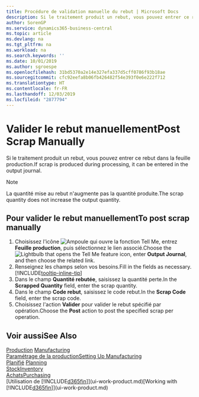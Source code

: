 ```yaml
---
title: Procédure de validation manuelle du rebut | Microsoft Docs
description: Si le traitement produit un rebut, vous pouvez entrer ce rebut dans la feuille production. Remarquez que la quantité perte n'augmente pas la quantité produite.
author: SorenGP
ms.service: dynamics365-business-central
ms.topic: article
ms.devlang: na
ms.tgt_pltfrm: na
ms.workload: na
ms.search.keywords: ''
ms.date: 10/01/2019
ms.author: sgroespe
ms.openlocfilehash: 31bd5370a2e14e327efa337d5cff0786f93b18ae
ms.sourcegitcommit: cfc92eefa8b06fb426482f54e393f0e6e222f712
ms.translationtype: HT
ms.contentlocale: fr-FR
ms.lasthandoff: 12/03/2019
ms.locfileid: "2877794"
---
```

# <a name="post-scrap-manually"></a><span data-ttu-id="efd36-104">Valider le rebut manuellement</span><span class="sxs-lookup"><span data-stu-id="efd36-104">Post Scrap Manually</span></span>
<span data-ttu-id="efd36-105">Si le traitement produit un rebut, vous pouvez entrer ce rebut dans la feuille production.</span><span class="sxs-lookup"><span data-stu-id="efd36-105">If scrap is produced during processing, it can be entered in the output journal.</span></span> 

> [!NOTE]
> <span data-ttu-id="efd36-106">La quantité mise au rebut n'augmente pas la quantité produite.</span><span class="sxs-lookup"><span data-stu-id="efd36-106">The scrap quantity does not increase the output quantity.</span></span>  

## <a name="to-post-scrap-manually"></a><span data-ttu-id="efd36-107">Pour valider le rebut manuellement</span><span class="sxs-lookup"><span data-stu-id="efd36-107">To post scrap manually</span></span>  
1. <span data-ttu-id="efd36-108">Choisissez l'icône ![Ampoule qui ouvre la fonction Tell Me](media/ui-search/search_small.png "Dites-moi ce que vous voulez faire"), entrez **Feuille production**, puis sélectionnez le lien associé.</span><span class="sxs-lookup"><span data-stu-id="efd36-108">Choose the ![Lightbulb that opens the Tell Me feature](media/ui-search/search_small.png "Tell me what you want to do") icon, enter **Output Journal**, and then choose the related link.</span></span>  
2. <span data-ttu-id="efd36-109">Renseignez les champs selon vos besoins.</span><span class="sxs-lookup"><span data-stu-id="efd36-109">Fill in the fields as necessary.</span></span> [!INCLUDE[tooltip-inline-tip](includes/tooltip-inline-tip_md.md)]  
3. <span data-ttu-id="efd36-110">Dans le champ **Quantité rebutée**, saisissez la quantité perte.</span><span class="sxs-lookup"><span data-stu-id="efd36-110">In the **Scrapped Quantity** field, enter the scrap quantity.</span></span>  
4. <span data-ttu-id="efd36-111">Dans le champ **Code rebut**, saisissez le code rebut.</span><span class="sxs-lookup"><span data-stu-id="efd36-111">In the **Scrap Code** field, enter the scrap code.</span></span>  
5. <span data-ttu-id="efd36-112">Choisissez l'action **Valider** pour valider le rebut spécifié par opération.</span><span class="sxs-lookup"><span data-stu-id="efd36-112">Choose the **Post** action to post the specified scrap per operation.</span></span>  

## <a name="see-also"></a><span data-ttu-id="efd36-113">Voir aussi</span><span class="sxs-lookup"><span data-stu-id="efd36-113">See Also</span></span>  
<span data-ttu-id="efd36-114">[Production](production-manage-manufacturing.md)  </span><span class="sxs-lookup"><span data-stu-id="efd36-114">[Manufacturing](production-manage-manufacturing.md)  </span></span>  
[<span data-ttu-id="efd36-115">Paramétrage de la production</span><span class="sxs-lookup"><span data-stu-id="efd36-115">Setting Up Manufacturing</span></span>](production-configure-production-processes.md)  
<span data-ttu-id="efd36-116">[Planifié](production-planning.md)    </span><span class="sxs-lookup"><span data-stu-id="efd36-116">[Planning](production-planning.md)    </span></span>  
[<span data-ttu-id="efd36-117">Stock</span><span class="sxs-lookup"><span data-stu-id="efd36-117">Inventory</span></span>](inventory-manage-inventory.md)  
[<span data-ttu-id="efd36-118">Achats</span><span class="sxs-lookup"><span data-stu-id="efd36-118">Purchasing</span></span>](purchasing-manage-purchasing.md)  
<span data-ttu-id="efd36-119">[Utilisation de [!INCLUDE[d365fin](includes/d365fin_md.md)]](ui-work-product.md)</span><span class="sxs-lookup"><span data-stu-id="efd36-119">[Working with [!INCLUDE[d365fin](includes/d365fin_md.md)]](ui-work-product.md)</span></span>
